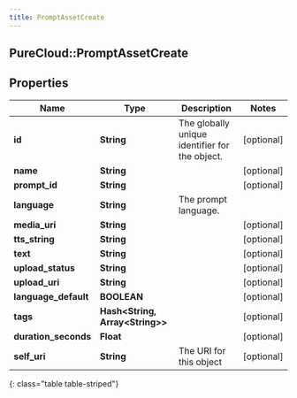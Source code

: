 ```yaml
---
title: PromptAssetCreate
---
```

## PureCloud::PromptAssetCreate

## Properties

|Name | Type | Description | Notes|
|------------ | ------------- | ------------- | -------------|
| **id** | **String** | The globally unique identifier for the object. | [optional] |
| **name** | **String** |  | [optional] |
| **prompt_id** | **String** |  | [optional] |
| **language** | **String** | The prompt language. | |
| **media_uri** | **String** |  | [optional] |
| **tts_string** | **String** |  | [optional] |
| **text** | **String** |  | [optional] |
| **upload_status** | **String** |  | [optional] |
| **upload_uri** | **String** |  | [optional] |
| **language_default** | **BOOLEAN** |  | [optional] |
| **tags** | **Hash&lt;String, Array&lt;String&gt;&gt;** |  | [optional] |
| **duration_seconds** | **Float** |  | [optional] |
| **self_uri** | **String** | The URI for this object | [optional] |
{: class="table table-striped"}


